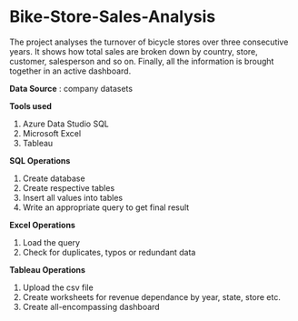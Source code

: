 # Bike-Store-Sales-Analysis
The project analyses the turnover of bicycle stores over three consecutive years. It shows how total sales are broken down by country, store, customer, salesperson and so on. Finally, all the information is brought together in an active dashboard. 

**Data Source** : company datasets

**Tools used**
1. Azure Data Studio SQL
2. Microsoft Excel
3. Tableau

**SQL Operations**
1. Create database
2. Create respective tables
3. Insert all values into tables
4. Write an appropriate query to get final result

**Excel Operations**
1. Load the query 
2. Check for duplicates, typos or redundant data

**Tableau Operations**
1. Upload the csv file
2. Create worksheets for revenue dependance by year, state, store etc.
3. Create all-encompassing dashboard
